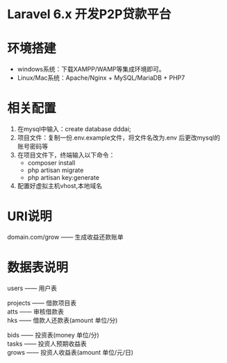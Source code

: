 # Laravel 6.x 开发P2P贷款平台

# 环境搭建
- windows系统：下载XAMPP/WAMP等集成环境即可。
- Linux/Mac系统：Apache/Nginx + MySQL/MariaDB + PHP7

# 相关配置
1. 在mysql中输入：create database dddai;
2. 项目文件：复制一份.env.example文件，将文件名改为.env 后更改mysql的账号密码等
3. 在项目文件下，终端输入以下命令：
    - composer install
    - php artisan migrate
    - php artisan key:generate
4. 配置好虚拟主机vhost,本地域名

# URI说明
domain.com/grow —— 生成收益还款账单

# 数据表说明
users —— 用户表  

projects —— 借款项目表  
atts —— 审核借款表  
hks —— 借款人还款表(amount 单位/分)  

bids —— 投资表(money 单位/分)  
tasks —— 投资人预期收益表  
grows —— 投资人收益表(amount 单位/元/日)  